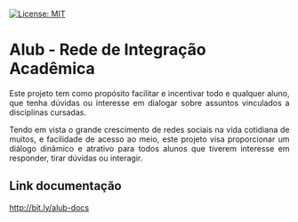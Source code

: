 
[![License: MIT](https://img.shields.io/badge/License-MIT-yellow.svg)](https://opensource.org/licenses/MIT)

# Alub - Rede de Integração Acadêmica

<p align = "justify">Este projeto tem como propósito facilitar e incentivar todo e qualquer aluno, que tenha dúvidas ou interesse em dialogar sobre assuntos vinculados a disciplinas cursadas.</p> 
<p align = "justify">Tendo em vista o grande crescimento de redes sociais na vida cotidiana de muitos, e facilidade de acesso ao meio, este projeto visa proporcionar um diálogo dinâmico e atrativo para todos alunos que tiverem interesse em responder, tirar dúvidas ou interagir.</p>


## Link documentação

http://bit.ly/alub-docs
